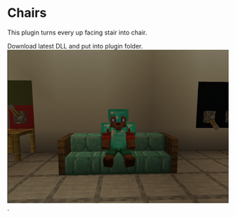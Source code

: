 # Chairs
This plugin turns every up facing stair into chair.

Download latest DLL and put into plugin folder.
![Picture](https://github.com/CobwebSMP/Chairs/blob/main/picture.png).